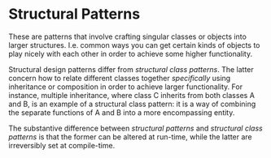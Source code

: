 # Structural Patterns

These are patterns that involve crafting singular classes or objects into larger structures. I.e. common ways you can get certain kinds of objects to play nicely with each other in order to achieve some higher functionality.

Structural design patterns differ from *structural class patterns*. The latter concern how to relate different classes together *specifically* using inheritance or composition in order to achieve larger functionality. For instance, multiple inheritance, where class C inherits from both classes A and B, is an example of a structural class pattern: it is a way of combining the separate functions of A and B into a more encompassing entity.

The substantive difference between *structural patterns* and *structural class patterns* is that the former can be altered at run-time, while the latter are irreversibly set at compile-time. 
